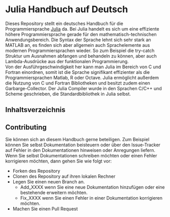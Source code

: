 # Julia Handbuch auf Deutsch

Dieses Repository stellt ein deutsches Handbuch für die Programmiersprache [Julia](https://github.com/JuliaLang/julia) da. 
Bei Julia handelt es sich um eine effiziente höhere Programmiersprache gerade für den mathematisch-technischen Anwendungsbereich. 
Die Syntax der Sprache lehnt sich sehr stark an MATLAB an, es finden sich aber allgemein auch Sprachelemente aus modernen Programmiersprachen wieder. 
So zum Beispiel die try-catch Struktur um Ausnahmen abfangen und behandeln zu können, aber auch Lambda-Ausdrücke aus der funktionalen Programmierung.  
Von der Ausführgeschwindigkeit her kann man Julia im Bereich von C und Fortran einordnen, somit ist die Sprache signifikant effizienter als die Programmiersprachen Matlab, R oder Octave. Julia ermöglicht außerdem die Nutzung von C und Fortran Bibliotheken und besitzt zudem einen Garbarge-Collector. 
Der Julia Compiler wurde in den Sprachen C/C++ und Scheme geschrieben, die Standardbibliothek in Julia selbst.

## Inhaltsverzeichnis


## Contributing

Sie können sich an diesem Handbuch gerne beteiligen. Zum Beispiel können Sie selbst Dokumentation beisteuern oder über den Issue-Tracker auf Fehler in den
Dokumentationen hinweisen oder Anregungen liefern. Wenn Sie selbst Dokumentationen schreiben möchten oder einen Fehler korrigieren möchten, dann gehen Sie wie folgt vor:

* Forken des Repository
* Clonen des Repository auf ihren lokalen Rechner
* Legen Sie einen neuen Branch an. 
    * Add_XXXX wenn Sie eine neue Dokumentation hinzufügen oder eine bestehende erweitern möchten. 
    * Fix_XXXX wenn Sie einen Fehler in einer Dokumentation korrigieren möchten. 
* Machen Sie einen Pull Request
